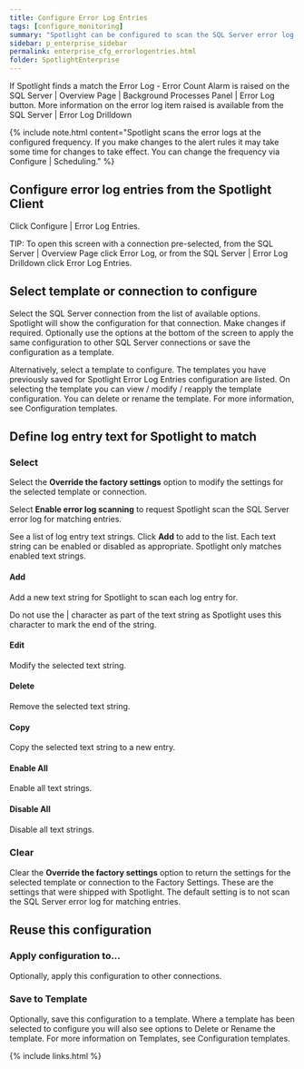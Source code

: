 ```yaml
---
title: Configure Error Log Entries
tags: [configure_monitoring]
summary: "Spotlight can be configured to scan the SQL Server error log for matching entries. Use this screen to enable error log scanning and define the log entry text for Spotlight to match."
sidebar: p_enterprise_sidebar
permalink: enterprise_cfg_errorlogentries.html
folder: SpotlightEnterprise
---
```


If Spotlight finds a match the Error Log - Error Count Alarm is raised on the SQL Server \| Overview Page \| Background Processes Panel \| Error Log button. More information on the error log item raised is available from the SQL Server \| Error Log Drilldown

{% include note.html content="Spotlight scans the error logs at the configured frequency. If you make changes to the alert rules it may take some time for changes to take effect. You can change the frequency via Configure \| Scheduling." %}


## Configure error log entries from the Spotlight Client

Click Configure \| Error Log Entries.

TIP: To open this screen with a connection pre-selected, from the SQL Server \| Overview Page click Error Log, or from the SQL Server \| Error Log Drilldown click Error Log Entries.


## Select template or connection to configure

Select the SQL Server connection from the list of available options. Spotlight will show the configuration for that connection. Make changes if required. Optionally use the options at the bottom of the screen to apply the same configuration to other SQL Server connections or save the configuration as a template.

Alternatively, select a template to configure. The templates you have previously saved for Spotlight Error Log Entries configuration are listed. On selecting the template you can view / modify / reapply the template configuration. You can delete or rename the template. For more information, see Configuration templates.

## Define log entry text for Spotlight to match

### Select

Select the **Override the factory settings** option to modify the settings for the selected template or connection.

Select **Enable error log scanning** to request Spotlight scan the SQL Server error log for matching entries.

See a list of log entry text strings. Click **Add** to add to the list. Each text string can be enabled or disabled as appropriate. Spotlight only matches enabled text strings.

#### Add

Add a new text string for Spotlight to scan each log entry for.

Do not use the \| character as part of the text string as Spotlight uses this character to mark the end of the string.

#### Edit

Modify the selected text string.

#### Delete

Remove the selected text string.

#### Copy

Copy the selected text string to a new entry.

#### Enable All

Enable all text strings.

#### Disable All

Disable all text strings.


### Clear

Clear the **Override the factory settings** option to return the settings for the selected template or connection to the Factory Settings. These are the settings that were shipped with Spotlight. The default setting is to not scan the SQL Server error log for matching entries.


## Reuse this configuration

### Apply configuration to…  

Optionally, apply this configuration to other connections.

### Save to Template  

Optionally, save this configuration to a template. Where a template has been selected to configure you will also see options to Delete or Rename the template. For more information on Templates, see Configuration templates.


{% include links.html %}
